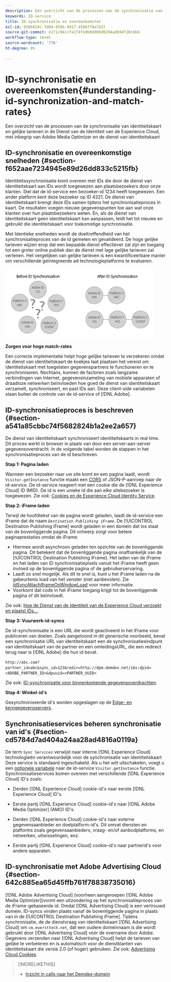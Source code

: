 ```yaml
---
description: Een overzicht van de processen van de synchronisatie van identiteitskaart en gelijke tarieven in de Dienst van de Identiteit van de Experience Cloud, met inbegrip van Adobe Media Optimizer en de dienst van identiteitskaart
keywords: ID-service
title: ID-synchronisatie en overeenkomsten
exl-id: 9386824c-7d04-459b-9417-45b67f8a7b37
source-git-commit: e171c94ccfa1f4fe9b8d909d0204adb94f20cbb6
workflow-type: tm+mt
source-wordcount: '776'
ht-degree: 0%

---
```


# ID-synchronisatie en overeenkomsten{#understanding-id-synchronization-and-match-rates}

Een overzicht van de processen van de synchronisatie van identiteitskaart en gelijke tarieven in de Dienst van de Identiteit van de Experience Cloud, met inbegrip van Adobe Media Optimizer en de dienst van identiteitskaart

## ID-synchronisatie en overeenkomstige snelheden {#section-f652aae7234945e89d26dd833c5215fb}

Identiteitssynchronisatie komt overeen met IDs die door de dienst van identiteitskaart aan IDs wordt toegewezen aan plaatsbezoekers door onze klanten. Stel dat de id-service een bezoeker-id 1234 heeft toegewezen. Een ander platform kent deze bezoeker op ID 4321. De dienst van identiteitskaart brengt deze IDs samen tijdens het synchronisatieproces in kaart. De resultaten voegen nieuwe gegevenspunten toe aan wat onze klanten over hun plaatsbezoekers weten. En, als de dienst van identiteitskaart geen identiteitskaart kan aanpassen, leidt het tot nieuwe en gebruikt die identiteitskaart voor toekomstige synchronisatie.

Met Identieke snelheden wordt de doeltreffendheid van het synchronisatieproces van de id gemeten en gevalideerd. De hoge gelijke tarieven wijzen erop dat een bepaalde dienst effectiever zal zijn en toegang tot een groter online publiek dan de dienst met lage gelijke tarieven zal verlenen. Het vergelijken van gelijke tarieven is een kwantificeerbare manier om verschillende geïntegreerde ad technologieplatforms te evalueren.

![](assets/idsync2.png)

**Zorgen voor hoge match-rates**

Een correcte implementatie helpt hoge gelijke tarieven te verzekeren omdat de dienst van identiteitskaart de koekjes laat plaatsen het vereist om identiteitskaart met toegelaten gegevenspartners te functioneren en te synchroniseren. Nochtans, kunnen de factoren zoals langzame verbindingen van Internet, gegevensinzameling van mobiele apparaten of draadloze netwerken beïnvloeden hoe goed de dienst van identiteitskaart verzamelt, synchroniseert, en past IDs aan. Deze client-side variabelen staan buiten de controle van de id-service of [!DNL Adobe].

## ID-synchronisatieproces is beschreven {#section-a541a85cbbc74f5682824b1a2ee2a657}

De dienst van identiteitskaart synchroniseert identiteitskaarts in real time. Dit proces werkt in browser in plaats van door een server-aan-server gegevensoverdracht. In de volgende tabel worden de stappen in het synchronisatieproces van de id beschreven.

**Stap 1: Pagina laden**

Wanneer een bezoeker naar uw site komt en een pagina laadt, wordt `Visitor.getInstance` functie maakt een [CORS](../reference/cors.md#concept-6c280446990d46d88ba9da15d2dcc758) of JSON-P-aanroep naar de id-service. De id-service reageert met een cookie die de [!DNL Experience Cloud] ID (MID). De id is een unieke id die aan elke sitebezoeker is toegewezen. Zie ook: [Cookies en de Experience Cloud Identity Service](../introduction/cookies.md).

**Stap 2: iFrame laden**

Terwijl de hoofdtekst van de pagina wordt geladen, laadt de id-service een iFrame dat de naam *`Destination Publishing iFrame`*. De [!UICONTROL Destination Publishing iFrame] wordt geladen in een domein dat los staat van de bovenliggende pagina. Dit ontwerp zorgt voor betere paginaprestaties omdat de iFrame:

* Hiermee wordt asynchroon geladen ten opzichte van de bovenliggende pagina. Dit betekent dat de bovenliggende pagina onafhankelijk van de [!UICONTROL Destination Publishing iFrame]. Het laden van de iFrame en het laden van ID synchronisatiepixels vanuit het iFrame heeft geen invloed op de bovenliggende pagina of de gebruikerservaring.
* Laadt zo snel mogelijk. Als dit te snel is, kunt u het iFrame laden na de gebeurtenis load van het venster (niet aanbevolen). Zie [idSyncAttachIframeOnWindowLoad](../library/function-vars/idsyncattachiframeonwindowload.md#reference-b86b7112e0814a4c82c4e24c158508f4) voor meer informatie.
* Voorkomt dat code in het iFrame toegang krijgt tot de bovenliggende pagina of dit beïnvloedt.

Zie ook: [Hoe de Dienst van de Identiteit van de Experience Cloud verzoekt en plaatst IDs...](../introduction/id-request.md#concept-2caacebb1d244402816760e9b8bcef6a).

**Stap 3: Vuurwerk-id-syncs**

De id-synchronisatie is een URL die wordt geactiveerd in het iFrame voor publiceren van doelen. Zoals aangetoond in dit generische voorbeeld, bevat een synchronisatie URL van identiteitskaart een de synchronisatieeindpunt van identiteitskaart van de partner en een omleidingsURL, die een redirect terug naar is [!DNL Adobe] die hun id bevat.

`http://abc.com?partner_id=abc&sync_id=123&redir=http://dpm.demdex.net/ibs:dpid=<ADOBE_PARTNER_ID>&dpuuid=<PARTNER_UUID>`

Zie ook: [ID-synchronisatie voor binnenkomende gegevensoverdrachten](https://experienceleague.adobe.com/docs/audience-manager/user-guide/implementation-integration-guides/sending-audience-data/batch-data-transfer-process/id-sync-http.html?lang=en).

**Stap 4: Winkel-id&#39;s**

Gesynchroniseerde id&#39;s worden opgeslagen op de [Edge- en kerngegevensservers](https://experienceleague.adobe.com/docs/audience-manager/user-guide/reference/system-components/components-edge.html?lang=en).

## Synchronisatieservices beheren synchronisatie van id&#39;s {#section-cd5784d7ad404a24aa28ad4816a0119a}

De term *`Sync Services`* verwijst naar interne [!DNL Experience Cloud] technologieën verantwoordelijk voor de synchronisatie van identiteitskaart Deze service is standaard ingeschakeld. Als u het wilt uitschakelen, voegt u een [optionele variabele](../library/function-vars/disableidsync.md#reference-589d6b489ac64eddb5a7ff758945e414) naar de id-service `Visitor.getInstance` functie. Synchronisatieservices komen overeen met verschillende [!DNL Experience Cloud] ID&#39;s zoals:

* Derden [!DNL Experience Cloud] cookie-id&#39;s naar eerste [!DNL Experience Cloud] ID&#39;s.

* Eerste partij [!DNL Experience Cloud] cookie-id&#39;s naar [!DNL Adobe Media Optimizer] (AMO) ID&#39;s.

* Derden [!DNL Experience Cloud] cookie-id&#39;s naar externe gegevensaanbieder en doelplatform-id&#39;s. Dit omvat diensten en platforms zoals gegevensaanbieders, vraag- en/of aanbodplatforms, en netwerken, uitwisselingen, enz.
* Eerste partij [!DNL Experience Cloud] cookie-id&#39;s naar partnerid&#39;s voor andere apparaten.

## ID-synchronisatie met Adobe Advertising Cloud {#section-642c885ea65d45ffb761f78838735016}

[!DNL Adobe Advertising Cloud] (voorheen aangeroepen [!DNL Adobe Media Optimizer])vormt een uitzondering op het synchronisatieproces van de iFrame-gebaseerde id. Omdat [!DNL Advertising Cloud] is een vertrouwd domein. ID-syncs vinden plaats vanaf de bovenliggende pagina in plaats van in de [!UICONTROL Destination Publishing iFrame]. Tijdens synchronisatie, de de dienstvraag van identiteitskaart [!DNL Advertising Cloud] om `cm.eversttech.net`, dat een oudere domeinnaam is die wordt gebruikt door [!DNL Advertising Cloud] vóór de overname door Adobe. Gegevens verzenden naar [!DNL Advertising Cloud] helpt de tarieven van gelijke te verbeteren en is automatisch voor de dienstklanten van identiteitskaart die versie 2.0 (of hoger) gebruiken. Zie ook: [Advertising Cloud Cookies](https://experienceleague.adobe.com/docs/core-services/interface/administration/ec-cookies/cookies-advertising-cloud.html?lang=en).

>[!MORELIKETHIS]
>
>* [Inzicht in calls naar het Demdex-domein](https://experienceleague.adobe.com/docs/audience-manager/user-guide/reference/demdex-calls.html?lang=en)

